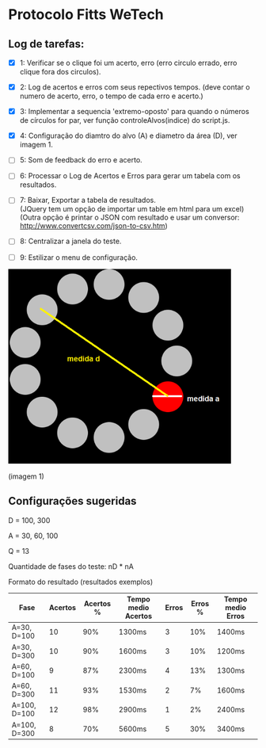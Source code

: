 # Protocolo Fitts WeTech

## Log de tarefas:

- [x] 1: Verificar se o clique foi um acerto, erro (erro circulo errado, erro clique fora dos circulos).

- [x] 2: Log de acertos e erros com seus repectivos tempos.
(deve contar o numero de acerto, erro, o tempo de cada erro e acerto.)

- [x] 3: Implementar a sequencia 'extremo-oposto' para quando o números de círculos for par, ver função controleAlvos(indice) do script.js.

- [x] 4: Configuração do diamtro do alvo (A) e diametro da área (D), ver imagem 1.

- [ ] 5: Som de feedback do erro e acerto.

- [ ] 6: Processar o Log de Acertos e Erros para gerar um tabela com os resultados.

- [ ] 7: Baixar, Exportar a tabela de resultados.
<br/>(JQuery tem um opção de importar um table em html para um excel)
<br/>(Outra opção é printar o JSON com resultado e usar um conversor: http://www.convertcsv.com/json-to-csv.htm)

- [ ] 8: Centralizar a janela do teste.

- [ ] 9: Estilizar o menu de configuração.



<img src="readme/protocolo-medidas.png"  width="450"/>

(imagem 1)

## Configurações sugeridas
D = 100, 300

A = 30, 60, 100

Q = 13

Quantidade de fases do teste: nD * nA

Formato do resultado (resultados exemplos)

| Fase            | Acertos | Acertos % | Tempo medio Acertos | Erros | Erros % | Tempo medio Erros |
| --------------- | ------- | --------- | ------------------- | ----- | ------- | ----------------- |
| A=30, D=100     | 10      | 90%       | 1300ms              | 3     | 10%     | 1400ms  |
| A=30, D=300     | 10      | 90%       | 1600ms              | 3     | 10%     | 1200ms  |
| A=60, D=100     | 9       | 87%       | 2300ms              | 4     | 13%     | 1300ms  |
| A=60, D=300     | 11      | 93%       | 1530ms              | 2     | 7%      | 1600ms  |
| A=100, D=100    | 12      | 98%       | 2900ms              | 1     | 2%      | 2400ms  |
| A=100, D=300    | 8       | 70%       | 5600ms              | 5     | 30%     | 3400ms  |
